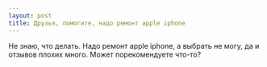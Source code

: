 ```yaml
---
layout: post 
title: Друзья, помогите, надо ремонт apple iphone 
--- 
```

Не знаю, что делать. Надо ремонт apple iphone, а выбрать не могу, да и отзывов плохих много. Может порекомендуете что-то?